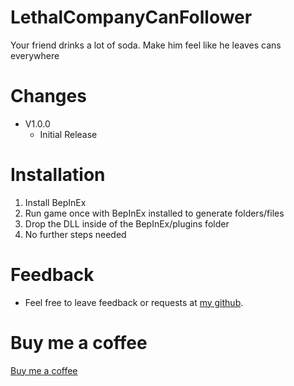 # LethalCompanyCanFollower
Your friend drinks a lot of soda. Make him feel like he leaves cans everywhere

# Changes
- V1.0.0
	- Initial Release 

# Installation
1. Install BepInEx
2. Run game once with BepInEx installed to generate folders/files
3. Drop the DLL inside of the BepInEx/plugins folder
4. No further steps needed

# Feedback
- Feel free to leave feedback or requests at [my github](https://github.com/bozzobrain/LethalCompanyCanFollower).

# Buy me a coffee
[Buy me a coffee](https://www.buymeacoffee.com/bozzobrain)
